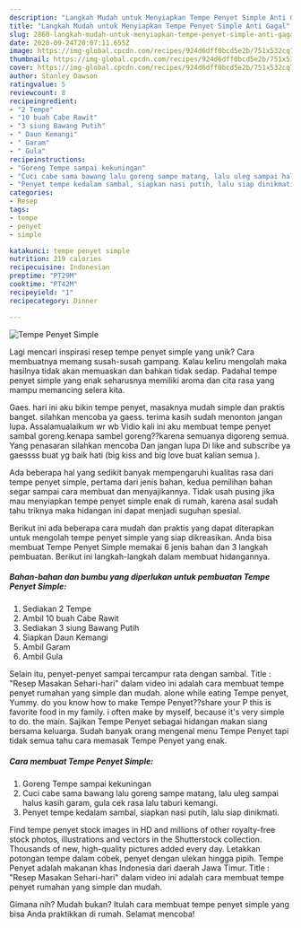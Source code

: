 ```yaml
---
description: "Langkah Mudah untuk Menyiapkan Tempe Penyet Simple Anti Gagal"
title: "Langkah Mudah untuk Menyiapkan Tempe Penyet Simple Anti Gagal"
slug: 2860-langkah-mudah-untuk-menyiapkan-tempe-penyet-simple-anti-gagal
date: 2020-09-24T20:07:11.655Z
image: https://img-global.cpcdn.com/recipes/924d6dff0bcd5e2b/751x532cq70/tempe-penyet-simple-foto-resep-utama.jpg
thumbnail: https://img-global.cpcdn.com/recipes/924d6dff0bcd5e2b/751x532cq70/tempe-penyet-simple-foto-resep-utama.jpg
cover: https://img-global.cpcdn.com/recipes/924d6dff0bcd5e2b/751x532cq70/tempe-penyet-simple-foto-resep-utama.jpg
author: Stanley Dawson
ratingvalue: 5
reviewcount: 8
recipeingredient:
- "2 Tempe"
- "10 buah Cabe Rawit"
- "3 siung Bawang Putih"
- " Daun Kemangi"
- " Garam"
- " Gula"
recipeinstructions:
- "Goreng Tempe sampai kekuningan"
- "Cuci cabe sama bawang lalu goreng sampe matang, lalu uleg sampai halus kasih garam, gula cek rasa lalu taburi kemangi."
- "Penyet tempe kedalam sambal, siapkan nasi putih, lalu siap dinikmati."
categories:
- Resep
tags:
- tempe
- penyet
- simple

katakunci: tempe penyet simple 
nutrition: 219 calories
recipecuisine: Indonesian
preptime: "PT29M"
cooktime: "PT42M"
recipeyield: "1"
recipecategory: Dinner

---
```



![Tempe Penyet Simple](https://img-global.cpcdn.com/recipes/924d6dff0bcd5e2b/751x532cq70/tempe-penyet-simple-foto-resep-utama.jpg)

Lagi mencari inspirasi resep tempe penyet simple yang unik? Cara membuatnya memang susah-susah gampang. Kalau keliru mengolah maka hasilnya tidak akan memuaskan dan bahkan tidak sedap. Padahal tempe penyet simple yang enak seharusnya memiliki aroma dan cita rasa yang mampu memancing selera kita.

Gaes. hari ini aku bikin tempe penyet, masaknya mudah simple dan praktis banget. silahkan mencoba ya gaess. terima kasih sudah menonton jangan lupa. Assalamualaikum wr wb Vidio kali ini aku membuat tempe penyet sambal goreng.kenapa sambel goreng??karena semuanya digoreng semua. Yang penasaran silahkan mencoba Dan jangan lupa Di like and subscribe ya gaessss buat yg baik hati (big kiss and big love buat kalian semua ).

Ada beberapa hal yang sedikit banyak mempengaruhi kualitas rasa dari tempe penyet simple, pertama dari jenis bahan, kedua pemilihan bahan segar sampai cara membuat dan menyajikannya. Tidak usah pusing jika mau menyiapkan tempe penyet simple enak di rumah, karena asal sudah tahu triknya maka hidangan ini dapat menjadi suguhan spesial.


Berikut ini ada beberapa cara mudah dan praktis yang dapat diterapkan untuk mengolah tempe penyet simple yang siap dikreasikan. Anda bisa membuat Tempe Penyet Simple memakai 6 jenis bahan dan 3 langkah pembuatan. Berikut ini langkah-langkah dalam membuat hidangannya.

<!--inarticleads1-->

##### Bahan-bahan dan bumbu yang diperlukan untuk pembuatan Tempe Penyet Simple:

1. Sediakan 2 Tempe
1. Ambil 10 buah Cabe Rawit
1. Sediakan 3 siung Bawang Putih
1. Siapkan  Daun Kemangi
1. Ambil  Garam
1. Ambil  Gula


Selain itu, penyet-penyet sampai tercampur rata dengan sambal. Title : &#34;Resep Masakan Sehari-hari&#34; dalam video ini adalah cara membuat tempe penyet rumahan yang simple dan mudah. alone while eating Tempe penyet, Yummy. do you know how to make Tempe Penyet??share your P this is favorite food in my family. i often make by myself, because it&#39;s very simple to do. the main. Sajikan Tempe Penyet sebagai hidangan makan siang bersama keluarga. Sudah banyak orang mengenal menu Tempe Penyet tapi tidak semua tahu cara memasak Tempe Penyet yang enak. 

<!--inarticleads2-->

##### Cara membuat Tempe Penyet Simple:

1. Goreng Tempe sampai kekuningan
1. Cuci cabe sama bawang lalu goreng sampe matang, lalu uleg sampai halus kasih garam, gula cek rasa lalu taburi kemangi.
1. Penyet tempe kedalam sambal, siapkan nasi putih, lalu siap dinikmati.


Find tempe penyet stock images in HD and millions of other royalty-free stock photos, illustrations and vectors in the Shutterstock collection. Thousands of new, high-quality pictures added every day. Letakkan potongan tempe dalam cobek, penyet dengan ulekan hingga pipih. Tempe Penyet adalah makanan khas Indonesia dari daerah Jawa Timur. Title : &#34;Resep Masakan Sehari-hari&#34; dalam video ini adalah cara membuat tempe penyet rumahan yang simple dan mudah. 

Gimana nih? Mudah bukan? Itulah cara membuat tempe penyet simple yang bisa Anda praktikkan di rumah. Selamat mencoba!
